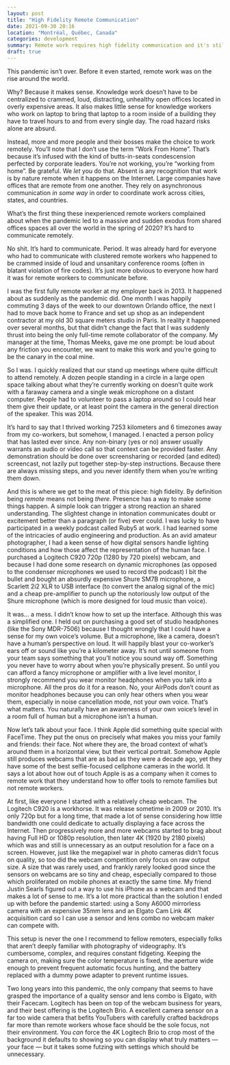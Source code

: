 ```yaml
---
layout: post
title: "High Fidelity Remote Communication"
date: 2021-09-30 20:16
location: "Montréal, Québec, Canada"
categories: development
summary: Remote work requires high fidelity communication and it's still not easy to achieve.
draft: true
---
```


This pandemic isn’t over. Before it even started, remote work was on the rise around the world. 

Why? Because it makes sense. Knowledge work doesn’t have to be centralized to crammed, loud, distracting, unhealthy open offices located in overly expensive areas. It also makes little sense for knowledge workers who work on laptop to bring that laptop to a room inside of a building they have to travel hours to and from every single day. The road hazard risks alone are absurd. 

Instead, more and more people and their bosses make the choice to work remotely. You’ll note that I don’t use the term “Work From Home”. That’s because it’s infused with the kind of butts-in-seats condescension perfected by corporate leaders. You’re not working, you’re “working from home”. Be grateful. We *let* you do that. Absent is any recognition that work is by nature remote when it happens on the Internet. Large companies have offices that are remote from one another. They rely on asynchronous communication *in some way* in order to coordinate work across cities, states, and countries.  

What’s the first thing these inexperienced remote workers complained about when the pandemic led to a massive and sudden exodus from shared offices spaces all over the world in the spring of 2020? It’s hard to communicate remotely.

No shit. It’s hard to communicate. Period. It was already hard for everyone who had to communicate with clustered remote workers who happened to be crammed inside of loud and unsanitary conference rooms (often in blatant violation of fire codes). It’s just more obvious to everyone how hard it was for remote workers to communicate before. 

I was the first fully remote worker at my employer back in 2013. It happened about as suddenly as the pandemic did. One month I was happily commuting 3 days of the week to our downtown Orlando office, the next I had to move back home to France and set up shop as an independent contractor at my old 30 square meters studio in Paris. In reality it happened over several months, but that didn’t change the fact that I was suddenly thrust into being the only full-time remote collaborator of the company. My manager at the time, Thomas Meeks, gave me one prompt: be loud about any friction you encounter, we want to make this work and you’re going to be the canary in the coal mine. 

So I was. I quickly realized that our stand up meetings where quite difficult to attend remotely. A dozen people standing in a circle in a large open space talking about what they’re currently working on doesn’t quite work with a faraway camera and a single weak microphone on a distant computer. People had to volunteer to pass a laptop around so I could hear them give their update, or at least point the camera in the general direction of the speaker. This was 2014. 

It’s hard to say that I thrived working 7253 kilometers and 6 timezones away from my co-workers, but somehow, I managed. I enacted a person policy that has lasted ever since. Any non-binary (yes or no) answer usually warrants an audio or video call so that context can be provided faster. Any demonstration should be done over screensharing or recorded (and edited) screencast, not lazily put together step-by-step instructions. Because there are always missing steps, and you never identify them when you’re writing them down. 

And this is where we get to the meat of this piece: high fidelity. By definition being *remote* means not being *there*. Presence has a way to make some things happen. A simple look can trigger a strong reaction an shared understanding. The slightest change in intonation communicates doubt or excitement better than a paragraph (or five) ever could. I was lucky to have participated in a weekly podcast called Ruby5 at work. I had learned some of the intricacies of audio engineering and production. As an avid amateur photographer, I had a keen sense of how digital sensors handle lighting conditions and how those affect the representation of the human face. I purchased a Logitech C920 720p (1280 by 720 pixels) webcam, and because I had done some research on dynamic microphones (as opposed to the condenser microphones we used to record the podcast) I bit the bullet and bought an absurdly expensive Shure SM7B microphone, a Scarlett 2i2 XLR to USB interface (to convert the analog signal of the mic) and a cheap pre-amplifier to punch up the notoriously low output of the Shure microphone (which is more designed for loud music than voice). 

It was… a mess. I didn’t know how to set up the interface. Although this was a simplified one. I held out on purchasing a good set of studio headphones (like the Sony MDR-7506) because I thought wrongly that I could have a sense for my own voice’s volume. But a microphone, like a camera, doesn’t have a human’s perspective on loud. It will happily blast your co-worker’s ears off or sound like you’re a kilometer away. It’s not until someone from your team says something that you’ll notice you sound way off. Something you never have to worry about when you’re physically present. So until you can afford a fancy microphone or amplifier with a live level monitor, I strongly recommend you wear monitor headphones when you talk into a microphone. All the pros do it for a reason. No, your AirPods don’t count as monitor headphones because you can only hear others when you wear them, especially in noise cancellation mode, not your own voice. That’s what matters. You naturally have an awareness of your own voice’s level in a room full of human but a microphone isn’t a human. 

Now let’s talk about your face. I think Apple did something quite special with FaceTime. They put the onus on precisely what makes you miss your family and friends: their face. Not where they are, the broad context of what’s around them in a horizontal view, but their vertical portrait. Somehow Apple still produces webcams that are as bad as they were a decade ago, yet they have some of the best selfie-focused cellphone cameras in the world. It says a lot about how out of touch Apple is as a company when it comes to remote work that they understand how to offer tools to remote families but not remote workers. 

At first, like everyone I started with a relatively cheap webcam. The Logitech C920 is a workhorse. It was release sometime in 2009 or 2010. It’s only 720p but for a long time, that made a lot of sense considering how little bandwidth one could dedicate to actually displaying a face across the Internet. Then progressively more and more webcams started to brag about having Full HD or 1080p resolution, then later 4K (1920 by 2180 pixels) which was and still is unnecessary as an output resolution for a face on a screen. However, just like the megapixel war in photo cameras didn’t focus on quality, so too did the webcam competition only focus on raw output size. A size that was rarely used, and frankly rarely looked good since the sensors on webcams are so tiny and cheap, especially compared to those which proliferated on mobile phones at exactly the same time. My friend Justin Searls figured out a way to use his iPhone as a webcam and that makes a lot of sense to me. It’s a lot more practical than the solution I ended up with before the pandemic started: using a Sony A6000 mirrorless camera with an expensive 35mm lens and an Elgato Cam Link 4K acquisition card so I can use a sensor and lens combo no webcam maker can compete with. 

This setup is never the one I recommend to fellow remoters, especially folks that aren’t deeply familiar with photography of videography. It’s cumbersome, complex, and requires constant fidgeting. Keeping the camera on, making sure the color temperature is fixed, the aperture wide enough to prevent frequent automatic focus hunting, and the battery replaced with a dummy powe adapter to prevent runtime issues. 

Two long years into this pandemic, the only company that seems to have grasped the importance of a quality sensor and lens combo is Elgato, with their Facecam. Logitech has been on top of the webcam business for years, and their best offering is the Logitech Brio. A excellent camera sensor on a far too wide camera that befits YouTubers with carefully crafted backdrops far more than remote workers whose face should be the sole focus, not their environment. You *can* force the 4K Logitech Brio to crop most of the background it defaults to showing so you can display what truly matters — your face — but it takes some futzing with settings which should be unnecessary.
